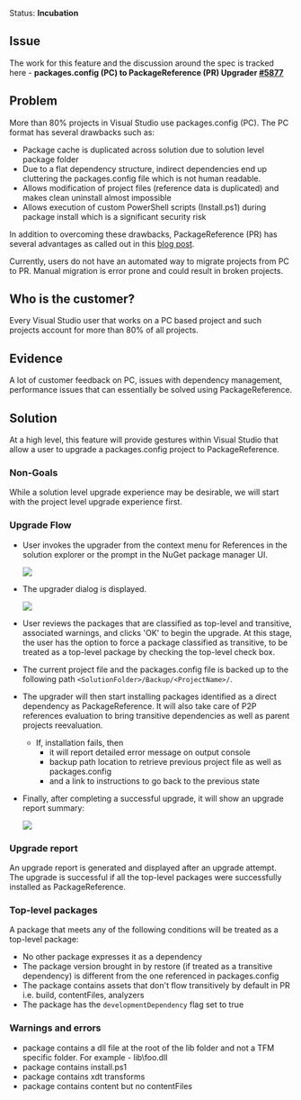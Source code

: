 Status: **Incubation**

## Issue
The work for this feature and the discussion around the spec is tracked here - **packages.config (PC) to PackageReference (PR) Upgrader [#5877](https://github.com/NuGet/Home/issues/5877)**

## Problem
More than 80% projects in Visual Studio use packages.config (PC). The PC format has several drawbacks such as:
* Package cache is duplicated across solution due to solution level package folder
* Due to a flat dependency structure, indirect dependencies end up cluttering the packages.config file which is not human readable.
* Allows modification of project files (reference data is duplicated) and makes clean uninstall almost impossible
* Allows execution of custom PowerShell scripts (Install.ps1) during package install which is a significant security risk

In addition to overcoming these drawbacks, PackageReference (PR) has several advantages as called out in this [blog post](https://blog.nuget.org/20170316/NuGet-now-fully-integrated-into-MSBuild.html).

Currently, users do not have an automated way to migrate projects from PC to PR. Manual migration is error prone and could result in broken projects.

## Who is the customer?
Every Visual Studio user that works on a PC based project and such projects account for more than 80% of all projects.

## Evidence
A lot of customer feedback on PC, issues with dependency management, performance issues that can essentially be solved using PackageReference.

## Solution
At a high level, this feature will provide gestures within Visual Studio that allow a user to upgrade a packages.config project to PackageReference.

### Non-Goals
While a solution level upgrade experience may be desirable, we will start with the project level upgrade experience first.

### Upgrade Flow
* User invokes the upgrader from the context menu for References in the solution explorer or the prompt in the NuGet package manager UI.

  ![](https://github.com/NuGet/Home/blob/dev/resources/MigratorToolSupport/PMUI%20with%20gold%20bar.png)

* The upgrader dialog is displayed.

  ![](https://github.com/NuGet/Home/blob/dev/resources/MigratorToolSupport/MainUpgraderUI%20v3.png)
  
* User reviews the packages that are classified as top-level and transitive, associated warnings, and clicks 'OK' to begin the upgrade. At this stage, the user has the option to force a package classified as transitive, to be treated as a top-level package by checking the top-level check box.
* The current project file and the packages.config file is backed up to the following path `<SolutionFolder>/Backup/<ProjectName>/`.
* The upgrader will then start installing packages identified as a direct dependency as PackageReference. It will also take care of P2P references evaluation to bring transitive dependencies as well as parent projects reevaluation.
   * If, installation fails, then
      * it will report detailed error message on output console
      * backup path location to retrieve previous project file as well as packages.config
      * and a link to instructions to go back to the previous state
* Finally, after completing a successful upgrade, it will show an upgrade report summary:

  ![](https://github.com/NuGet/Home/blob/dev/resources/MigratorToolSupport/report.PNG)
 
### Upgrade report
An upgrade report is generated and displayed after an upgrade attempt.
The upgrade is successful if all the top-level packages were successfully installed as PackageReference.

### Top-level packages
A package that meets any of the following conditions will be treated as a top-level package:
* No other package expresses it as a dependency
* The package version brought in by restore (if treated as a transitive dependency) is different from the one referenced in packages.config
* The package contains assets that don't flow transitively by default in PR i.e. build, contentFiles, analyzers
* The package has the `developmentDependency` flag set to true

### Warnings and errors
* package contains a dll file at the root of the lib folder and not a TFM specific folder. For example - lib\foo.dll
* package contains install.ps1
* package contains xdt transforms
* package contains content but no contentFiles